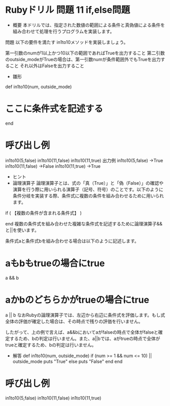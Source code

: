 # Rubyドリル 問題 11 if,else問題

- 概要
本ドリルでは、指定された数値の範囲による条件と真偽値による条件を組み合わせて処理を行うプログラムを実装します。

問題
以下の要件を満たす in1to10メソッドを実装しましょう。

第一引数のnumが1以上かつ10以下の範囲であればTrueを出力すること
第二引数のoutside_modeがTrueの場合は、第一引数numが条件範囲外でもTrueを出力すること
それ以外はFalseを出力すること

- 雛形

def in1to10(num, outside_mode)
  # ここに条件式を記述する
end

# 呼び出し例
in1to10(5,false)
in1to10(11,false) 
in1to10(11,true) 
出力例
in1to10(5,false) →True
in1to10(11,false) →False
in1to10(11,true) →True

- ヒント
- 論理演算子
論理演算子とは、式の「真（True）」と「偽（False）」の確認や演算を行う際に用いられる演算子（記号、符号）のことです。以下のように条件分岐を実装する際、条件式に複数の条件を組み合わせるために用いられます。

if ( 【複数の条件が含まれる条件式】 )

end
複数の条件式を組み合わせた複雑な条件式を記述するために論理演算子&&と||を使います。

条件式aと条件式bを組み合わせる場合は以下のように記述します。

# aもbもtrueの場合にtrue
a && b 

# aかbのどちらかがtrueの場合にtrue
a || b 
なおRubyの論理演算子では、左辺から右辺に条件式を評価します。もし式全体の評価が確定した場合は、その時点で残りの評価を行いません。

したがって、上の例で言えば、a&&bにおいてaがfalseの時点で全体がfalseと確定するため、bの判定は行いません。また、a||bでは、aがtrueの時点で全体がtrueと確定するため、bの判定は行いません。

- 解答
def in1to10(num, outside_mode)
  if (num >= 1 && num <= 10) || outside_mode
    puts "True"
  else
    puts "False"
  end
end

# 呼び出し例
in1to10(5,false)
in1to10(11,false)
in1to10(11,true)